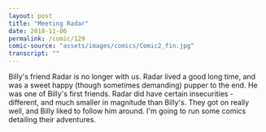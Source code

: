 ```yaml
---
layout: post
title: "Meeting Radar"
date: 2018-11-06
permalink: /comic/129
comic-source: "assets/images/comics/Comic2_fin.jpg"
transcript: ""
---
```


Billy's friend Radar is no longer with us. Radar lived a good long time, and was a sweet happy (though sometimes demanding) pupper to the end. He was one of Billy's first friends.  Radar did have certain insecurities - different, and much smaller in magnitude than Billy's. They got on really well, and Billy liked to follow him around.  I'm going to run some comics detailing their adventures.
